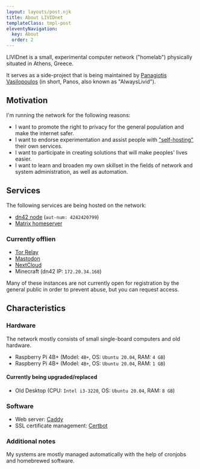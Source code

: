 ```yaml
---
layout: layouts/post.njk
title: About LIVIDnet
templateClass: tmpl-post
eleventyNavigation:
  key: About
  order: 2
---
```


LIVIDnet is a small, experimental computer network ("homelab") physically situated in Athens, Greece.

It serves as a side-project that is being maintained by [Panagiotis Vasilopoulos](https://alwayslivid.com/about) (in short, Panos, also known as "AlwaysLivid").

## Motivation

I'm running the network for the following reasons:

- I want to promote the right to privacy for the general population and make the internet safer.
- I want to endorse experimentation and assist people with ["self-hosting"](https://en.wikipedia.org/wiki/Self-hosting_(web_services)) their own services.
- I want to participate in creating solutions that will make peoples' lives easier.
- I want to learn and broaden my own skillset in the fields of network and system administration, as well as automation.

## Services

The following services are being hosted on the network:

- [dn42 node](https://dn42.dev) (`aut-num: 4242420799`)
- [Matrix homeserver](https://matrix.livid.pw)

### Currently offlien

- [Tor Relay](https://metrics.torproject.org/rs.html#details/1A7F1DDA2E4C41EE894F61168E80CCB6AB84D18D)
- [Mastodon](https://social.livid.pw)
- [NextCloud](https://cloud.livid.pw)
- Minecraft (dn42 IP: `172.20.34.168`)

Many of these instances are not currently open for registration by the general public in order to prevent abuse, but you can request access.

## Characteristics 

### Hardware

The network mostly consists of small single-board computers and old hardware.

- Raspberry Pi 4B+ (Model: `4B+`, OS: `Ubuntu 20.04`, RAM: `4 GB`)
- Raspberry Pi 4B+ (Model: `4B+`, OS: `Ubuntu 20.04`, RAM: `1 GB`)

#### Currently being upgraded/replaced

- Old Desktop (CPU: `Intel i3-3220`, OS: `Ubuntu 20.04`, RAM: `8 GB`)

### Software

- Web server: [Caddy](https://caddyserver.com/)
- SSL certificate management: [Certbot](https://certbot.eff.org/) 

### Additional notes

My systems are mostly managed automatically with the help of cronjobs and homebrewed software.
